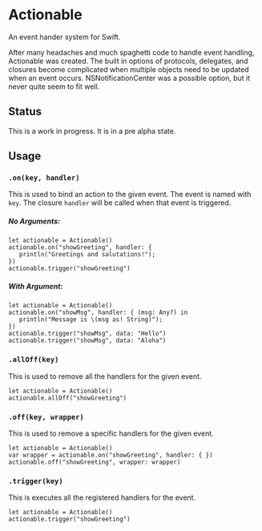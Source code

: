 # Actionable
An event hander system for Swift.

After many headaches and much spaghetti code to handle event handling, Actionable was created. The built in options of protocols, delegates, and closures become complicated when multiple objects need to be updated when an event occurs. NSNotificationCenter was a possible option, but it never quite seem to fit well.



## Status

This is a work in progress. It is in a pre alpha state.



## Usage

### `.on(key, handler)`

This is used to bind an action to the given event. The event is named with `key`. The closure `handler` will be called when that event is triggered.

##### No Arguments:
```
let actionable = Actionable()
actionable.on("showGreeting", handler: {
   println("Greetings and salutations!");
})
actionable.trigger("showGreeting")
```

##### With Argument:
```
let actionable = Actionable()
actionable.on("showMsg", handler: { (msg: Any?) in
   println("Message is \(msg as! String)");
})
actionable.trigger("showMsg", data: "Hello")
actionable.trigger("showMsg", data: "Aloha")
```

### `.allOff(key)`

This is used to remove all the handlers for the given event.

```
let actionable = Actionable()
actionable.allOff("showGreeting")
```

### `.off(key, wrapper)`

This is used to remove a specific handlers for the given event.

```
let actionable = Actionable()
var wrapper = actionable.on("showGreeting", handler: { })
actionable.off("showGreeting", wrapper: wrapper)
```

### `.trigger(key)`

This is executes all the registered handlers for the event.

```
let actionable = Actionable()
actionable.trigger("showGreeting")
```
